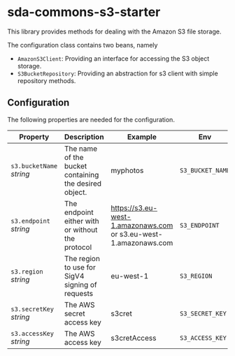 # sda-commons-s3-starter

This library provides methods for dealing with the Amazon S3 file storage.

The configuration class contains two beans, namely

- `AmazonS3Client`: Providing an interface for accessing the S3 object storage.
- `S3BucketRepository`: Providing an abstraction for s3 client with simple repository methods.

## Configuration

The following properties are needed for the configuration.

| **Property**             | **Description**                                       | **Example**                                                      | **Env**          |
|--------------------------|-------------------------------------------------------|------------------------------------------------------------------|------------------|
| `s3.bucketName` _string_ | The name of the bucket containing the desired object. | myphotos                                                         | `S3_BUCKET_NAME` |
| `s3.endpoint` _string_   | The endpoint either with or without the protocol      | https://s3.eu-west-1.amazonaws.com or s3.eu-west-1.amazonaws.com | `S3_ENDPOINT`    |
| `s3.region` _string_     | The region to use for SigV4 signing of requests       | eu-west-1                                                        | `S3_REGION`      |
| `s3.secretKey` _string_  | The AWS secret access key                             | s3cret                                                           | `S3_SECRET_KEY`  |
| `s3.accessKey` _string_  | The AWS access key                                    | s3cretAccess                                                     | `S3_ACCESS_KEY`  |

